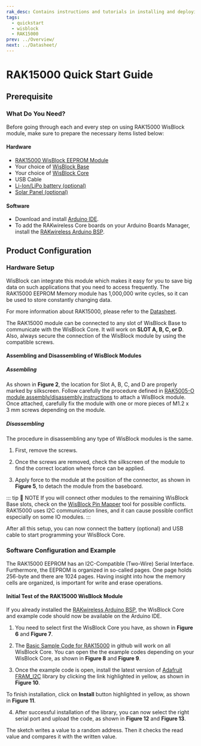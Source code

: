 ```yaml
---
rak_desc: Contains instructions and tutorials in installing and deploying your RAK15000. Instructions are written in a detailed and step-by-step manner for an easier experience in setting up your device. Aside from the hardware configuration, it also contains a software setup that includes detailed example codes that will help you get started.
tags:
  - quickstart
  - wisblock
  - RAK15000
prev: ../Overview/ 
next: ../Datasheet/ 
---
```


# RAK15000 Quick Start Guide

## Prerequisite

### What Do You Need?

Before going through each and every step on using RAK15000 WisBlock module, make sure to prepare the necessary items listed below:

#### Hardware

- [RAK15000 WisBlock EEPROM Module](https://store.rakwireless.com/collections/wisblock-storage/products/wisblock-eeprom-module-rak15000)
- Your choice of [WisBlock Base](https://store.rakwireless.com/collections/wisblock-base) 
- Your choice of [WisBlock Core](https://store.rakwireless.com/collections/wisblock-core)
- USB Cable
- [Li-Ion/LiPo battery (optional)](/Product-Categories/WisBlock/RAK5005-O/Datasheet/#battery-connector)
- [Solar Panel (optional)](/Product-Categories/WisBlock/RAK5005-O/Datasheet/#solar-panel-connector)

#### Software

- Download and install [Arduino IDE](https://www.arduino.cc/en/Main/Software).
- To add the RAKwireless Core boards on your Arduino Boards Manager, install the [RAKwireless Arduino BSP](https://github.com/RAKWireless/RAKwireless-Arduino-BSP-Index).

## Product Configuration

### Hardware Setup

WisBlock can integrate this module which makes it easy for you to save big data on such applications that you need to access frequently. The RAK15000 EEPROM Memory module has 1,000,000 write cycles, so it can be used to store constantly changing data.

For more information about RAK15000, please refer to the [Datasheet](../Datasheet/).

The RAK15000 module can be connected to any slot of WisBlock Base to communicate with the WisBlock Core. It will work on **SLOT A, B, C, or D**. Also, always secure the connection of the WisBlock module by using the compatible screws.

<rk-img
  src="/assets/images/wisblock/rak15000/quickstart/rak15000_mounting.png"
  width="70%"
  caption="RAK15000 connection to WisBlock Base"
/>

#### Assembling and Disassembling of WisBlock Modules

##### Assembling

As shown in **Figure 2**, the location for Slot A, B, C, and D are properly marked by silkscreen. Follow carefully the procedure defined in [RAK5005-O module assembly/disassembly instructions](https://docs.rakwireless.com/Knowledge-Hub/Learn/RAK5005-O-Baseboard-Installation-Guide/) to attach a WisBlock module. Once attached, carefully fix the module with one or more pieces of M1.2 x 3&nbsp;mm screws depending on the module.

<rk-img
  src="/assets/images/wisblock/rak15000/quickstart/wisblock-sensor-silkscreen.png"
  width="70%"
  caption="Sensor connection to WisBlock Base"
/>

##### Disassembling

The procedure in disassembling any type of WisBlock modules is the same. 

1. First, remove the screws.  

<rk-img
  src="/assets/images/wisblock/rak15000/quickstart/removing-screws.png"
  width="70%"
  caption="Removing screws from the WisBlock module"
/>

2. Once the screws are removed, check the silkscreen of the module to find the correct location where force can be applied.

<rk-img
  src="/assets/images/wisblock/rak15000/quickstart/detaching-silkscreen.png"
  width="70%"
  caption="Detaching silkscreen on the WisBlock module"
/>

3. Apply force to the module at the position of the connector, as shown in **Figure 5**, to detach the module from the baseboard.

<rk-img
  src="/assets/images/wisblock/rak15000/quickstart/detaching-module.png"
  width="70%"
  caption="Applying even forces on the proper location of a WisBlock module"
/>

::: tip 📝 NOTE
If you will connect other modules to the remaining WisBlock Base slots, check on the [WisBlock Pin Mapper](https://docs.rakwireless.com/Knowledge-Hub/Pin-Mapper/) tool for possible conflicts. RAK15000 uses I2C communication lines, and it can cause possible conflict especially on some IO modules.
:::

After all this setup, you can now connect the battery (optional) and USB cable to start programming your WisBlock Core.

### Software Configuration and Example

The RAK15000 EEPROM has an I2C-Compatible (Two-Wire) Serial Interface. Furthermore, the EEPROM is organized in so-called pages. One page holds 256-byte and there are 1024 pages. Having insight into how the memory cells are organized, is important for write and erase operations.

#### Initial Test of the RAK15000 WisBlock Module

If you already installed the [RAKwireless Arduino BSP](https://github.com/RAKWireless/RAKwireless-Arduino-BSP-Index), the WisBlock Core and example code should now be available on the Arduino IDE.

1. You need to select first the WisBlock Core you have, as shown in **Figure 6** and **Figure 7**.

<rk-img
  src="/assets/images/wisblock/rak15000/quickstart/rak4631_board.png"
  width="100%"
  caption="Selecting RAK4631 as WisBlock Core"
/>

<rk-img
  src="/assets/images/wisblock/rak15000/quickstart/rak11200_board.png"
  width="100%"
  caption="Selecting RAK11200 as WisBlock Core"
/>

2. The [Basic Sample Code for RAK15000](https://github.com/RAKWireless/WisBlock/tree/master/examples/common/sensors/RAK15000_EEPROM_AT24C02) in github will work on all WisBlock Core. You can open the the example codes depending on your WisBlock Core, as shown in **Figure 8** and **Figure 9**.

<rk-img
  src="/assets/images/wisblock/rak15000/quickstart/rak4631_rak15000.png"
  width="100%"
  caption="Opening RAK15000 example code for RAK4631 WisBlock Core"
/>

<rk-img
  src="/assets/images/wisblock/rak15000/quickstart/rak11200_rak15000.png"
  width="100%"
  caption="Opening RAK15000 example code for RAK11200 WisBlock Core"
/>

3. Once the example code is open, install the latest version of [Adafruit FRAM_I2C](https://github.com/adafruit/Adafruit_FRAM_I2C) library by clicking the link highlighted in yellow, as shown in **Figure 10**.

<rk-img
  src="/assets/images/wisblock/rak15000/quickstart/rak15000_lib.png"
  width="100%"
  caption="Opening Adafruit EEPROM library"
/>
To finish installation, click on **Install** button highlighted in yellow, as shown in **Figure 11**.
<rk-img
  src="/assets/images/wisblock/rak15000/quickstart/adafruit_eeprom.png"
  width="100%"
  caption="Installing the Adafruit EEPROM library"
/>

4. After successful installation of the library, you can now select the right serial port and upload the code, as shown in **Figure 12** and **Figure 13**.

<rk-img
  src="/assets/images/wisblock/rak15000/quickstart/select_port.png"
  width="100%"
  caption="Selecting the correct Serial Port"
/>

<rk-img
  src="/assets/images/wisblock/rak15000/quickstart/upload.png"
  width="100%"
  caption="Uploading the RAK15000 example code"
/>

The sketch writes a value to a random address. Then it checks the read value and compares it with the written value.


<!-- 
5. When you successfully uploaded the example sketch, open the Serial Monitor of the Arduino IDE to see if it read the content, wrote new data, and erased the data from the Flash module. If you see the logs, as shown in **Figure 14**, then your RAK15000 is properly communicating to the WisBlock core.

<rk-img
  src="/assets/images/wisblock/rak15000/quickstart/flash_logs.png"
  width="70%"
  caption="RAK15000 Read, Write, Erase data "
/>
-->
